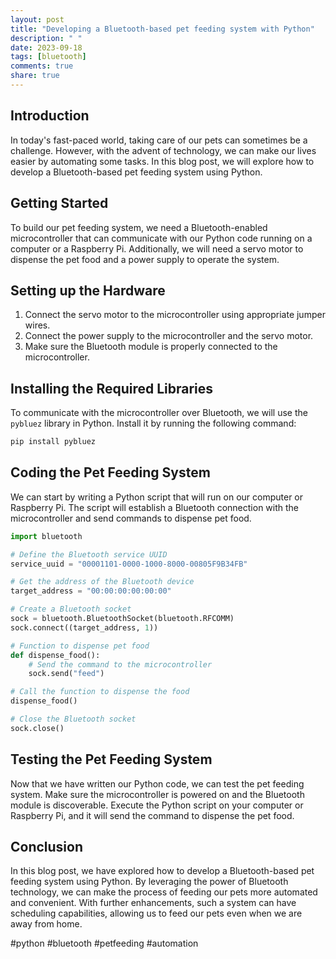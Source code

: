 ```yaml
---
layout: post
title: "Developing a Bluetooth-based pet feeding system with Python"
description: " "
date: 2023-09-18
tags: [bluetooth]
comments: true
share: true
---
```


## Introduction

In today's fast-paced world, taking care of our pets can sometimes be a challenge. However, with the advent of technology, we can make our lives easier by automating some tasks. In this blog post, we will explore how to develop a Bluetooth-based pet feeding system using Python.

## Getting Started

To build our pet feeding system, we need a Bluetooth-enabled microcontroller that can communicate with our Python code running on a computer or a Raspberry Pi. Additionally, we will need a servo motor to dispense the pet food and a power supply to operate the system.

## Setting up the Hardware

1. Connect the servo motor to the microcontroller using appropriate jumper wires.
2. Connect the power supply to the microcontroller and the servo motor.
3. Make sure the Bluetooth module is properly connected to the microcontroller.

## Installing the Required Libraries

To communicate with the microcontroller over Bluetooth, we will use the `pybluez` library in Python. Install it by running the following command:

```python
pip install pybluez
```

## Coding the Pet Feeding System

We can start by writing a Python script that will run on our computer or Raspberry Pi. The script will establish a Bluetooth connection with the microcontroller and send commands to dispense pet food.

```python
import bluetooth

# Define the Bluetooth service UUID
service_uuid = "00001101-0000-1000-8000-00805F9B34FB"

# Get the address of the Bluetooth device
target_address = "00:00:00:00:00:00"

# Create a Bluetooth socket
sock = bluetooth.BluetoothSocket(bluetooth.RFCOMM)
sock.connect((target_address, 1))

# Function to dispense pet food
def dispense_food():
    # Send the command to the microcontroller
    sock.send("feed")

# Call the function to dispense the food
dispense_food()

# Close the Bluetooth socket
sock.close()
```

## Testing the Pet Feeding System

Now that we have written our Python code, we can test the pet feeding system. Make sure the microcontroller is powered on and the Bluetooth module is discoverable. Execute the Python script on your computer or Raspberry Pi, and it will send the command to dispense the pet food.

## Conclusion

In this blog post, we have explored how to develop a Bluetooth-based pet feeding system using Python. By leveraging the power of Bluetooth technology, we can make the process of feeding our pets more automated and convenient. With further enhancements, such a system can have scheduling capabilities, allowing us to feed our pets even when we are away from home.

#python #bluetooth #petfeeding #automation